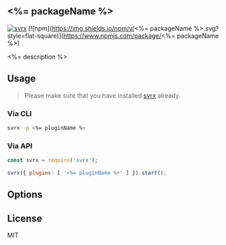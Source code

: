 <%= packageName %>
---

[![svrx](https://img.shields.io/badge/svrx-plugin-%23ff69b4?style=flat-square)](https://svrx.io/)
[![npm](https://img.shields.io/npm/v/<%= packageName %>.svg?style=flat-square)](https://www.npmjs.com/package/<%= packageName %>)

<%= description %>

## Usage

> Please make sure that you have installed [svrx](https://svrx.io/) already.

### Via CLI

```bash
svrx -p <%= pluginName %>
```

### Via API

```js
const svrx = require('svrx');

svrx({ plugins: [ '<%= pluginName %>' ] }).start();
```

## Options

<!-- TODO -->

## License

MIT